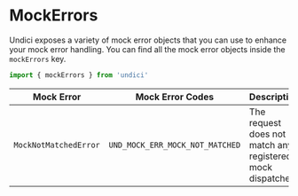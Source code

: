 # MockErrors

Undici exposes a variety of mock error objects that you can use to enhance your mock error handling.
You can find all the mock error objects inside the `mockErrors` key.

```js
import { mockErrors } from 'undici'
```

| Mock Error            | Mock Error Codes                | Description                                                |
| --------------------- | ------------------------------- | ---------------------------------------------------------- |
| `MockNotMatchedError` | `UND_MOCK_ERR_MOCK_NOT_MATCHED` | The request does not match any registered mock dispatches. |
